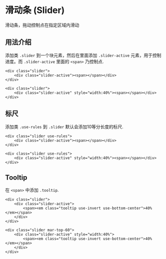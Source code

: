# 滑动条 (Slider)
滑动条，拖动控制点在指定区域内滑动

## 用法介绍
添加类 `.slider` 到一个块元素，然后在里面添加 `.slider-active` 元素，用于控制进度。而 `.slider-active` 里面的 `<span>` 乃控制点.</p>
```
<div class="slider">
    <div class="slider-active"><span></span></div>
</div>
```
```
<div class="slider">
    <div class="slider-active" style="width:40%"><span></span></div>
</div>
```

## 标尺
添加类 `.use-rules` 到 `.slider` 默认会添加10等分长度的标尺.</p>
```
<div class="slider use-rules">
    <div class="slider-active"><span></span></div>
</div>
```
```
<div class="slider use-rules">
    <div class="slider-active" style="width:40%"><span></span></div>
</div>
```

## Tooltip
在 `<span>` 中添加 `.tooltip`.</p>
```
<div class="slider">
    <div class="slider-active">
        <span><em class="tooltip use-invert use-bottom-center">40%</em></span>
    </div>
</div>
```
```
<div class="slider mar-top-60">
    <div class="slider-active" style="width:40%">
        <span><em class="tooltip use-invert use-bottom-center">40%</em></span>
    </div>
</div>
```